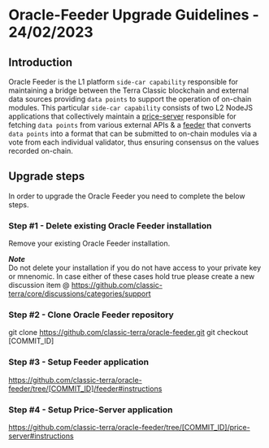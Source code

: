 # Oracle-Feeder Upgrade Guidelines - 24/02/2023

## Introduction
Oracle Feeder is the L1 platform `side-car capability` responsible for maintaining a bridge between the Terra Classic blockchain and external data sources providing `data points` to support the operation of on-chain modules. This particular `side-car capability` consists of two L2 NodeJS applications that collectively maintain a [price-server](https://github.com/classic-terra/oracle-feeder/tree/main/price-server) responsible for fetching `data points` from various external APIs & a [feeder](https://github.com/classic-terra/oracle-feeder/tree/main/feeder) that converts `data points` into a format that can be submitted to on-chain modules via a vote from each individual validator, thus ensuring consensus on the values recorded on-chain.

## Upgrade steps
In order to upgrade the Oracle Feeder you need to complete the below steps.

### Step #1 - Delete existing Oracle Feeder installation
Remove your existing Oracle Feeder installation.

***Note*** <br/>
Do not delete your installation if you do  not have access to your private key or mnenomic. In case either of these cases hold true please create a new discussion item @ https://github.com/classic-terra/core/discussions/categories/support 

### Step #2 - Clone Oracle Feeder repository
git clone https://github.com/classic-terra/oracle-feeder.git
git checkout [COMMIT_ID]

### Step #3 - Setup Feeder application
https://github.com/classic-terra/oracle-feeder/tree/[COMMIT_ID]/feeder#instructions

### Step #4 - Setup Price-Server application
https://github.com/classic-terra/oracle-feeder/tree/[COMMIT_ID]/price-server#instructions

